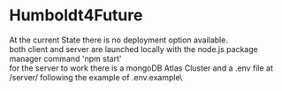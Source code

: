 # Humboldt4Future
At the current State there is no deployment option available.\
both client and server are launched locally with the node.js package manager command 'npm start'\
for the server to work there is a mongoDB Atlas Cluster and a .env file at /server/ following the example of .env.example\
